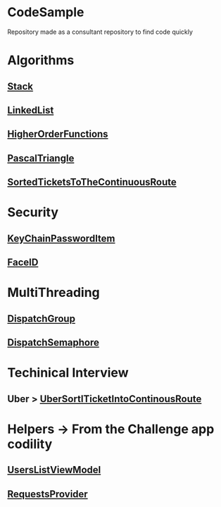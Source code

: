 # CodeSample
Repository made as a consultant repository to find code quickly

# Algorithms

## [Stack](https://github.com/renatomateusx/CodeSample/blob/master/Stack.swift)
## [LinkedList](https://github.com/renatomateusx/CodeSample/blob/master/LinkedList.swift)
## [HigherOrderFunctions](https://github.com/renatomateusx/CodeSample/blob/master/HigherOrderFunctionsExample.swift)
## [PascalTriangle](https://github.com/renatomateusx/CodeSample/blob/master/PascalTriangle.swift)
## [SortedTicketsToTheContinuousRoute](https://github.com/renatomateusx/CodeSample/blob/master/TicketsSortedToRoute.swift)

# Security

## [KeyChainPasswordItem](https://github.com/renatomateusx/CodeSample/blob/master/KeychainPasswordItem.swift)
## [FaceID](https://github.com/renatomateusx/CodeSample/blob/master/FaceIDExample.swift)


# MultiThreading

## [DispatchGroup](https://github.com/renatomateusx/CodeSample/blob/master/DispatchGroup.swift)
## [DispatchSemaphore](https://github.com/renatomateusx/CodeSample/blob/master/DispatchSemaphore.swift)

# Techinical Interview

## Uber > [UberSortITicketIntoContinousRoute](https://github.com/renatomateusx/CodeSample/blob/master/UberSortITicketIntoContinousRoute.swift)

# Helpers -> From the Challenge app codility

## [UsersListViewModel](https://github.com/renatomateusx/CodeSample/blob/master/UsersListViewModel.swift)
## [RequestsProvider](https://github.com/renatomateusx/CodeSample/blob/master/RequestsProvider.swift)
